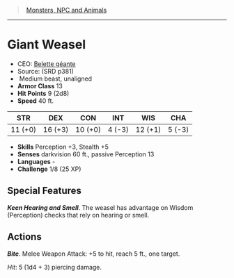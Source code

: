 ﻿---
!MonsterItem
Family: MonsterVO
Type: beast
Size: Medium
Alignment: unaligned
ArmorClass: 13
HitPoints: 9 (2d8)
Speed: 40 ft.
Strength: 11 (+0)
Dexterity: 16 (+3)
Constitution: 10 (+0)
Intelligence: ' 4 (-3)'
Wisdom: 12 (+1)
Charisma: ' 5 (-3)'
Skills: Perception +3, Stealth +5
Senses: darkvision 60 ft., passive Perception 13
Languages: '-'
Challenge: 1/8 (25 XP)
Id: monsters_vo.md#giant-weasel
ParentLink: monsters_vo.md#monsters-npc-and-animals
Name: Giant Weasel
ParentName: Monsters, NPC and Animals
NameLevel: 1
AltName: '[Belette géante](hd_monsters_belette_geante.md)'
Source: (SRD p381)
Attributes:
  Name: Giant Weasel
  Markdown: >+
    # <!--Name-->Giant Weasel<!--/Name-->


    - CEO: <!--AltName-->[Belette géante](hd_monsters_belette_geante.md)<!--/AltName-->

    - Source: <!--Source-->(SRD p381)<!--/Source-->

    -  <!--Size-->Medium<!--/Size--> <!--Type-->beast<!--/Type-->, <!--Alignment-->unaligned<!--/Alignment-->

    - **Armor Class** <!--ArmorClass-->13<!--/ArmorClass-->

    - **Hit Points** <!--HitPoints-->9 (2d8)<!--/HitPoints-->

    - **Speed** <!--Speed-->40 ft.<!--/Speed-->


    |STR|DEX|CON|INT|WIS|CHA|

    |---|---|---|---|---|---|

    |<!--Strength-->11 (+0)<!--/Strength-->|<!--Dexterity-->16 (+3)<!--/Dexterity-->|<!--Constitution-->10 (+0)<!--/Constitution-->|<!--Intelligence--> 4 (-3)<!--/Intelligence-->|<!--Wisdom-->12 (+1)<!--/Wisdom-->|<!--Charisma--> 5 (-3)<!--/Charisma-->|


    - **Skills** <!--Skills-->Perception +3, Stealth +5<!--/Skills-->

    - **Senses** <!--Senses-->darkvision 60 ft., passive Perception 13<!--/Senses-->

    - **Languages** <!--Languages-->-<!--/Languages-->

    - **Challenge** <!--Challenge-->1/8 (25 XP)<!--/Challenge-->


    ## Special Features


    **_Keen Hearing and Smell_**. The weasel has advantage on Wisdom (Perception) checks that rely on hearing or smell.


    ## Actions


    **_Bite_**. Melee Weapon Attack: +5 to hit, reach 5 ft., one target.


    _Hit_: 5 (1d4 + 3) piercing damage.

  AltName: '[Belette géante](hd_monsters_belette_geante.md)'
  Source: (SRD p381)
  Size: Medium
  Type: beast
  Alignment: unaligned
  ArmorClass: 13
  HitPoints: 9 (2d8)
  Speed: 40 ft.
  Strength: 11 (+0)
  Dexterity: 16 (+3)
  Constitution: 10 (+0)
  Intelligence: ' 4 (-3)'
  Wisdom: 12 (+1)
  Charisma: ' 5 (-3)'
  Skills: Perception +3, Stealth +5
  Senses: darkvision 60 ft., passive Perception 13
  Languages: '-'
  Challenge: 1/8 (25 XP)
AttributesDictionary: >+
  Name: Giant Weasel

  Markdown: >+

    # <!--Name-->Giant Weasel<!--/Name-->





    - CEO: <!--AltName-->[Belette géante](hd_monsters_belette_geante.md)<!--/AltName-->



    - Source: <!--Source-->(SRD p381)<!--/Source-->



    -  <!--Size-->Medium<!--/Size--> <!--Type-->beast<!--/Type-->, <!--Alignment-->unaligned<!--/Alignment-->



    - **Armor Class** <!--ArmorClass-->13<!--/ArmorClass-->



    - **Hit Points** <!--HitPoints-->9 (2d8)<!--/HitPoints-->



    - **Speed** <!--Speed-->40 ft.<!--/Speed-->





    |STR|DEX|CON|INT|WIS|CHA|



    |---|---|---|---|---|---|



    |<!--Strength-->11 (+0)<!--/Strength-->|<!--Dexterity-->16 (+3)<!--/Dexterity-->|<!--Constitution-->10 (+0)<!--/Constitution-->|<!--Intelligence--> 4 (-3)<!--/Intelligence-->|<!--Wisdom-->12 (+1)<!--/Wisdom-->|<!--Charisma--> 5 (-3)<!--/Charisma-->|





    - **Skills** <!--Skills-->Perception +3, Stealth +5<!--/Skills-->



    - **Senses** <!--Senses-->darkvision 60 ft., passive Perception 13<!--/Senses-->



    - **Languages** <!--Languages-->-<!--/Languages-->



    - **Challenge** <!--Challenge-->1/8 (25 XP)<!--/Challenge-->





    ## Special Features





    **_Keen Hearing and Smell_**. The weasel has advantage on Wisdom (Perception) checks that rely on hearing or smell.





    ## Actions





    **_Bite_**. Melee Weapon Attack: +5 to hit, reach 5 ft., one target.





    _Hit_: 5 (1d4 + 3) piercing damage.



  AltName: '[Belette géante](hd_monsters_belette_geante.md)'

  Source: (SRD p381)

  Size: Medium

  Type: beast

  Alignment: unaligned

  ArmorClass: 13

  HitPoints: 9 (2d8)

  Speed: 40 ft.

  Strength: 11 (+0)

  Dexterity: 16 (+3)

  Constitution: 10 (+0)

  Intelligence: ' 4 (-3)'

  Wisdom: 12 (+1)

  Charisma: ' 5 (-3)'

  Skills: Perception +3, Stealth +5

  Senses: darkvision 60 ft., passive Perception 13

  Languages: '-'

  Challenge: 1/8 (25 XP)

---
> [Monsters, NPC and Animals](srd_monsters.md)

---

# Giant Weasel

- CEO: [Belette géante](hd_monsters_belette_geante.md)
- Source: (SRD p381)
-  Medium beast, unaligned
- **Armor Class** 13
- **Hit Points** 9 (2d8)
- **Speed** 40 ft.

|STR|DEX|CON|INT|WIS|CHA|
|---|---|---|---|---|---|
|11 (+0)|16 (+3)|10 (+0)| 4 (-3)|12 (+1)| 5 (-3)|

- **Skills** Perception +3, Stealth +5
- **Senses** darkvision 60 ft., passive Perception 13
- **Languages** -
- **Challenge** 1/8 (25 XP)

## Special Features

**_Keen Hearing and Smell_**. The weasel has advantage on Wisdom (Perception) checks that rely on hearing or smell.

## Actions

**_Bite_**. Melee Weapon Attack: +5 to hit, reach 5 ft., one target.

_Hit_: 5 (1d4 + 3) piercing damage.

